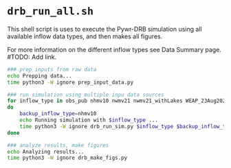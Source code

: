 # `drb_run_all.sh`

This shell script is uses to execute the Pywr-DRB simulation using all available inflow data types, and then makes all figures.

For more information on the different inflow types see Data Summary page. #TODO: Add link.


```bash
### prep inputs from raw data
echo Prepping data...
time python3 -W ignore prep_input_data.py

### run simulation using multiple inpu data sources
for inflow_type in obs_pub nhmv10 nwmv21 nwmv21_withLakes WEAP_23Aug2022_gridmet
do
	backup_inflow_type=nhmv10
	echo Running simulation with $inflow_type ...
	time python3 -W ignore drb_run_sim.py $inflow_type $backup_inflow_type
done

### analyze results, make figures
echo Analyzing results...
time python3 -W ignore drb_make_figs.py
```
